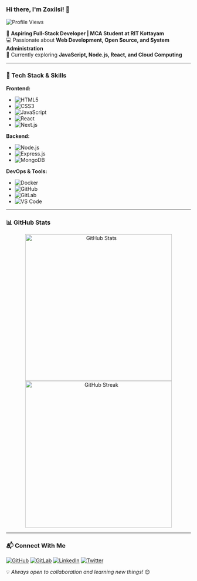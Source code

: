 ### Hi there, I'm Zoxilsi! 👋

![Profile Views](https://komarev.com/ghpvc/?username=zoxilsi&label=Profile%20Views&color=blue&style=flat)

🚀 **Aspiring Full-Stack Developer | MCA Student at RIT Kottayam**  
💻 Passionate about **Web Development, Open Source, and System Administration**  
🎯 Currently exploring **JavaScript, Node.js, React, and Cloud Computing**

---

### 🔧 Tech Stack & Skills

**Frontend:**
- ![HTML5](https://img.shields.io/badge/HTML5-E34F26?style=for-the-badge&logo=html5&logoColor=white)
- ![CSS3](https://img.shields.io/badge/CSS3-1572B6?style=for-the-badge&logo=css3&logoColor=white)
- ![JavaScript](https://img.shields.io/badge/JavaScript-F7DF1E?style=for-the-badge&logo=javascript&logoColor=black)
- ![React](https://img.shields.io/badge/React-61DAFB?style=for-the-badge&logo=react&logoColor=black)
- ![Next.js](https://img.shields.io/badge/Next.js-000000?style=for-the-badge&logo=next.js&logoColor=white)

**Backend:**
- ![Node.js](https://img.shields.io/badge/Node.js-339933?style=for-the-badge&logo=node.js&logoColor=white)
- ![Express.js](https://img.shields.io/badge/Express.js-000000?style=for-the-badge&logo=express&logoColor=white)
- ![MongoDB](https://img.shields.io/badge/MongoDB-47A248?style=for-the-badge&logo=mongodb&logoColor=white)

**DevOps & Tools:**
- ![Docker](https://img.shields.io/badge/Docker-2496ED?style=for-the-badge&logo=docker&logoColor=white)
- ![GitHub](https://img.shields.io/badge/GitHub-181717?style=for-the-badge&logo=github&logoColor=white)
- ![GitLab](https://img.shields.io/badge/GitLab-FCA121?style=for-the-badge&logo=gitlab&logoColor=white)
- ![VS Code](https://img.shields.io/badge/VS%20Code-007ACC?style=for-the-badge&logo=visual-studio-code&logoColor=white)

---

### 📊 GitHub Stats

<p align="center">
  <img src="https://github-readme-stats.vercel.app/api?username=zoxilsi&show_icons=true&theme=tokyonight" alt="GitHub Stats" width="400px">
  <img src="https://github-readme-streak-stats.herokuapp.com/?user=zoxilsi&theme=tokyonight" alt="GitHub Streak" width="400px">
</p>

---

### 📬 Connect With Me

[![GitHub](https://img.shields.io/badge/GitHub-181717?style=for-the-badge&logo=github&logoColor=white)](https://github.com/zoxilsi)
[![GitLab](https://img.shields.io/badge/GitLab-FCA121?style=for-the-badge&logo=gitlab&logoColor=white)](https://gitlab.com/zoxilsi)
[![LinkedIn](https://img.shields.io/badge/LinkedIn-0077B5?style=for-the-badge&logo=linkedin&logoColor=white)](https://www.linkedin.com/in/zoxilsi)
[![Twitter](https://img.shields.io/badge/Twitter-1DA1F2?style=for-the-badge&logo=twitter&logoColor=white)](https://twitter.com/zoxilsi)

💡 *Always open to collaboration and learning new things!* 😊
